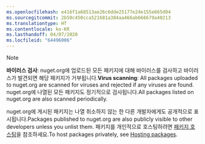 ```yaml
---
ms.openlocfilehash: e416f1a68513ae26c6dde25177e24e155e665d04
ms.sourcegitcommit: 2b50c450cca521681a384aa466ab666679a40213
ms.translationtype: HT
ms.contentlocale: ko-KR
ms.lasthandoff: 04/07/2020
ms.locfileid: "64496006"
---
```

> [!Note]
> <span data-ttu-id="92b0a-101">**바이러스 검사**: nuget.org에 업로드된 모든 패키지에 대해 바이러스를 검사하고 바이러스가 발견되면 해당 패키지가 거부됩니다.</span><span class="sxs-lookup"><span data-stu-id="92b0a-101">**Virus scanning**: All packages uploaded to nuget.org are scanned for viruses and rejected if any viruses are found.</span></span> <span data-ttu-id="92b0a-102">nuget.org에 나열된 모든 패키지도 정기적으로 검사됩니다.</span><span class="sxs-lookup"><span data-stu-id="92b0a-102">All packages listed on nuget.org are also scanned periodically.</span></span>
>
> <span data-ttu-id="92b0a-103">nuget.org에 게시된 패키지는 나열 취소하지 않는 한 다른 개발자에게도 공개적으로 표시됩니다.</span><span class="sxs-lookup"><span data-stu-id="92b0a-103">Packages published to nuget.org are also publicly visible to other developers unless you unlist them.</span></span> <span data-ttu-id="92b0a-104">패키지를 개인적으로 호스팅하려면 [패키지 호스팅](../../hosting-packages/overview.md)을 참조하세요.</span><span class="sxs-lookup"><span data-stu-id="92b0a-104">To host packages privately, see [Hosting packages](../../hosting-packages/overview.md).</span></span>